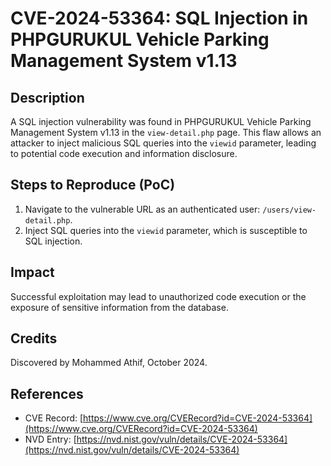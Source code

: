# **CVE-2024-53364: SQL Injection in PHPGURUKUL Vehicle Parking Management System v1.13**

## **Description**

A SQL injection vulnerability was found in PHPGURUKUL Vehicle Parking Management System v1.13 in the `view-detail.php` page. This flaw allows an attacker to inject malicious SQL queries into the `viewid` parameter, leading to potential code execution and information disclosure.

## **Steps to Reproduce (PoC)**

1. Navigate to the vulnerable URL as an authenticated user: `/users/view-detail.php`.
2. Inject SQL queries into the `viewid` parameter, which is susceptible to SQL injection.

## **Impact**

Successful exploitation may lead to unauthorized code execution or the exposure of sensitive information from the database.

## **Credits**

Discovered by Mohammed Athif, October 2024.

## **References**

- CVE Record: [https://www.cve.org/CVERecord?id=CVE-2024-53364](https://www.cve.org/CVERecord?id=CVE-2024-53364)
- NVD Entry: [https://nvd.nist.gov/vuln/details/CVE-2024-53364](https://nvd.nist.gov/vuln/details/CVE-2024-53364)
